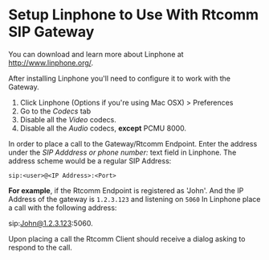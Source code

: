# Setup Linphone to Use With Rtcomm SIP Gateway


You can download and learn more about Linphone at http://www.linphone.org/.

After installing Linphone you'll need to configure it to work with the Gateway.

1. Click Linphone (Options if you're using Mac OSX) > Preferences
2. Go to the *Codecs* tab
3. Disable all the *Video* codecs.
4. Disable all the *Audio* codecs, **except** PCMU 8000.

In order to place a call to the Gateway/Rtcomm Endpoint. Enter the address under the *SIP Adddress or phone number:* text field in Linphone. The address scheme would be a regular SIP Address:

```text
sip:<user>@<IP Address>:<Port>
```

**For example**, if the Rtcomm Endpoint is registered as 'John'. And the IP Address of the gateway is <code>1.2.3.123</code> and listening on <code>5060</code>
 In Linphone place a call with the following address:

 sip:John@1.2.3.123:5060.

 Upon placing a call the Rtcomm Client should receive a dialog asking to respond to the call.
